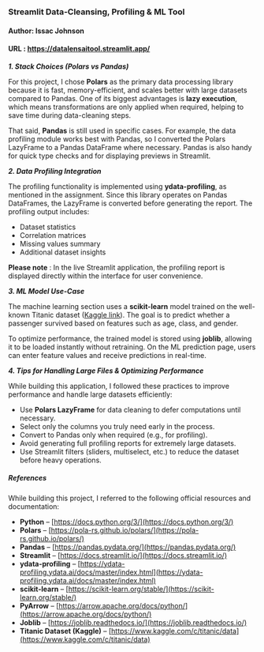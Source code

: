 ### Streamlit Data-Cleansing, Profiling \& ML Tool



#### Author: Issac Johnson

#### URL : https://datalensaitool.streamlit.app/


***1. Stack Choices (Polars vs Pandas)***



For this project, I chose **Polars** as the primary data processing library because it is fast, memory-efficient, and scales better with large datasets compared to Pandas. One of its biggest advantages is **lazy execution**, which means transformations are only applied when required, helping to save time during data-cleaning steps.

That said, **Pandas** is still used in specific cases. For example, the data profiling module works best with Pandas, so I converted the Polars LazyFrame to a Pandas DataFrame where necessary. Pandas is also handy for quick type checks and for displaying previews in Streamlit.

***2. Data Profiling Integration***



The profiling functionality is implemented using **ydata-profiling**, as mentioned in the assignment. Since this library operates on Pandas DataFrames, the LazyFrame is converted before generating the report. The profiling output includes:

* Dataset statistics
* Correlation matrices
* Missing values summary
* Additional dataset insights



**Please note** : In the live Streamlit application, the profiling report is displayed directly within the interface for user convenience.



***3. ML Model Use-Case***



The machine learning section uses a **scikit-learn** model trained on the well-known Titanic dataset ([Kaggle link](https://www.kaggle.com/c/titanic/data)). The goal is to predict whether a passenger survived based on features such as age, class, and gender.

To optimize performance, the trained model is stored using **joblib**, allowing it to be loaded instantly without retraining. On the ML prediction page, users can enter feature values and receive predictions in real-time.



***4. Tips for Handling Large Files \& Optimizing Performance***



While building this application, I followed these practices to improve performance and handle large datasets efficiently:

* Use **Polars LazyFrame** for data cleaning to defer computations until necessary.
* Select only the columns you truly need early in the process.
* Convert to Pandas only when required (e.g., for profiling).
* Avoid generating full profiling reports for extremely large datasets.
* Use Streamlit filters (sliders, multiselect, etc.) to reduce the dataset before heavy operations.



##### **References**



While building this project, I referred to the following official resources and documentation:



* **Python** – [https://docs.python.org/3/](https://docs.python.org/3/)
* **Polars** – [https://pola-rs.github.io/polars/](https://pola-rs.github.io/polars/)
* **Pandas** – [https://pandas.pydata.org/](https://pandas.pydata.org/)
* **Streamlit** – [https://docs.streamlit.io/](https://docs.streamlit.io/)
* **ydata-profiling** – [https://ydata-profiling.ydata.ai/docs/master/index.html](https://ydata-profiling.ydata.ai/docs/master/index.html)
* **scikit-learn** – [https://scikit-learn.org/stable/](https://scikit-learn.org/stable/)
* **PyArrow** – [https://arrow.apache.org/docs/python/](https://arrow.apache.org/docs/python/)
* **Joblib** – [https://joblib.readthedocs.io/](https://joblib.readthedocs.io/)
* **Titanic Dataset (Kaggle)** – [https://www.kaggle.com/c/titanic/data](https://www.kaggle.com/c/titanic/data)

